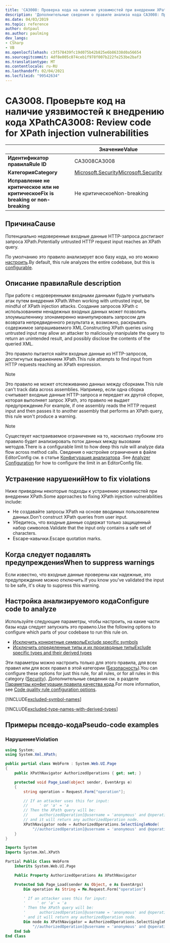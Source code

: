 ```yaml
---
title: 'CA3008: Проверка кода на наличие уязвимостей при внедрении XPath (анализ кода)'
description: 'Дополнительные сведения о правиле анализа кода CA3008: Проверка кода на наличие уязвимостей при внедрении XPath'
ms.date: 04/03/2019
ms.topic: reference
author: dotpaul
ms.author: paulming
dev_langs:
- CSharp
- VB
ms.openlocfilehash: c3f578439fc19d075b42b825e6b86338d0a56654
ms.sourcegitcommit: 4df8e005c074ceb1f978f007b222fe253be2baf3
ms.translationtype: MT
ms.contentlocale: ru-RU
ms.lasthandoff: 02/04/2021
ms.locfileid: "99542634"
---
```

# <a name="ca3008-review-code-for-xpath-injection-vulnerabilities"></a><span data-ttu-id="42682-103">CA3008. Проверьте код на наличие уязвимостей к внедрению кода XPath</span><span class="sxs-lookup"><span data-stu-id="42682-103">CA3008: Review code for XPath injection vulnerabilities</span></span>

| | <span data-ttu-id="42682-104">Значение</span><span class="sxs-lookup"><span data-stu-id="42682-104">Value</span></span> |
|-|-|
| <span data-ttu-id="42682-105">**Идентификатор правила**</span><span class="sxs-lookup"><span data-stu-id="42682-105">**Rule ID**</span></span> |<span data-ttu-id="42682-106">CA3008</span><span class="sxs-lookup"><span data-stu-id="42682-106">CA3008</span></span>|
| <span data-ttu-id="42682-107">**Категория**</span><span class="sxs-lookup"><span data-stu-id="42682-107">**Category**</span></span> |[<span data-ttu-id="42682-108">Microsoft.Security</span><span class="sxs-lookup"><span data-stu-id="42682-108">Microsoft.Security</span></span>](security-warnings.md)|
| <span data-ttu-id="42682-109">**Исправление не критическое или не критическое**</span><span class="sxs-lookup"><span data-stu-id="42682-109">**Fix is breaking or non-breaking**</span></span> |<span data-ttu-id="42682-110">Не критическое</span><span class="sxs-lookup"><span data-stu-id="42682-110">Non-breaking</span></span>|

## <a name="cause"></a><span data-ttu-id="42682-111">Причина</span><span class="sxs-lookup"><span data-stu-id="42682-111">Cause</span></span>

<span data-ttu-id="42682-112">Потенциально недоверенные входные данные HTTP-запроса достигают запроса XPath.</span><span class="sxs-lookup"><span data-stu-id="42682-112">Potentially untrusted HTTP request input reaches an XPath query.</span></span>

<span data-ttu-id="42682-113">По умолчанию это правило анализирует всю базу кода, но это можно [настроить](#configure-code-to-analyze).</span><span class="sxs-lookup"><span data-stu-id="42682-113">By default, this rule analyzes the entire codebase, but this is [configurable](#configure-code-to-analyze).</span></span>

## <a name="rule-description"></a><span data-ttu-id="42682-114">Описание правила</span><span class="sxs-lookup"><span data-stu-id="42682-114">Rule description</span></span>

<span data-ttu-id="42682-115">При работе с недоверенными входными данными будьте учитывать атак путем внедрения XPath.</span><span class="sxs-lookup"><span data-stu-id="42682-115">When working with untrusted input, be mindful of XPath injection attacks.</span></span> <span data-ttu-id="42682-116">Создание запросов XPath с использованием ненадежных входных данных может позволить злоумышленнику злонамеренно манипулировать запросом для возврата непредвиденного результата и, возможно, раскрывать содержимое запрашиваемого XML.</span><span class="sxs-lookup"><span data-stu-id="42682-116">Constructing XPath queries using untrusted input may allow an attacker to maliciously manipulate the query to return an unintended result, and possibly disclose the contents of the queried XML.</span></span>

<span data-ttu-id="42682-117">Это правило пытается найти входные данные из HTTP-запросов, достигнутых выражением XPath.</span><span class="sxs-lookup"><span data-stu-id="42682-117">This rule attempts to find input from HTTP requests reaching an XPath expression.</span></span>

> [!NOTE]
> <span data-ttu-id="42682-118">Это правило не может отслеживанию данных между сборками.</span><span class="sxs-lookup"><span data-stu-id="42682-118">This rule can't track data across assemblies.</span></span> <span data-ttu-id="42682-119">Например, если одна сборка считывает входные данные HTTP-запроса и передает их другой сборке, которая выполняет запрос XPath, это правило не выдает предупреждение.</span><span class="sxs-lookup"><span data-stu-id="42682-119">For example, if one assembly reads the HTTP request input and then passes it to another assembly that performs an XPath query, this rule won't produce a warning.</span></span>

> [!NOTE]
> <span data-ttu-id="42682-120">Существует настраиваемое ограничение на то, насколько глубоким это правило будет анализировать поток данных между вызовами методов.</span><span class="sxs-lookup"><span data-stu-id="42682-120">There is a configurable limit to how deep this rule will analyze data flow across method calls.</span></span> <span data-ttu-id="42682-121">Сведения о настройке ограничения в файле EditorConfig см. в статье [Конфигурация анализатора](https://github.com/dotnet/roslyn-analyzers/blob/master/docs/Analyzer%20Configuration.md#dataflow-analysis) .</span><span class="sxs-lookup"><span data-stu-id="42682-121">See [Analyzer Configuration](https://github.com/dotnet/roslyn-analyzers/blob/master/docs/Analyzer%20Configuration.md#dataflow-analysis) for how to configure the limit in an EditorConfig file.</span></span>

## <a name="how-to-fix-violations"></a><span data-ttu-id="42682-122">Устранение нарушений</span><span class="sxs-lookup"><span data-stu-id="42682-122">How to fix violations</span></span>

<span data-ttu-id="42682-123">Ниже приведены некоторые подходы к устранению уязвимостей при внедрении XPath.</span><span class="sxs-lookup"><span data-stu-id="42682-123">Some approaches to fixing XPath injection vulnerabilities include:</span></span>

- <span data-ttu-id="42682-124">Не создавайте запросы XPath на основе вводимых пользователем данных.</span><span class="sxs-lookup"><span data-stu-id="42682-124">Don't construct XPath queries from user input.</span></span>
- <span data-ttu-id="42682-125">Убедитесь, что входные данные содержат только защищенный набор символов.</span><span class="sxs-lookup"><span data-stu-id="42682-125">Validate that the input only contains a safe set of characters.</span></span>
- <span data-ttu-id="42682-126">Escape-кавычки.</span><span class="sxs-lookup"><span data-stu-id="42682-126">Escape quotation marks.</span></span>

## <a name="when-to-suppress-warnings"></a><span data-ttu-id="42682-127">Когда следует подавлять предупреждения</span><span class="sxs-lookup"><span data-stu-id="42682-127">When to suppress warnings</span></span>

<span data-ttu-id="42682-128">Если известно, что входные данные проверены как надежные, это предупреждение можно отключить.</span><span class="sxs-lookup"><span data-stu-id="42682-128">If you know you've validated the input to be safe, it's okay to suppress this warning.</span></span>

## <a name="configure-code-to-analyze"></a><span data-ttu-id="42682-129">Настройка анализируемого кода</span><span class="sxs-lookup"><span data-stu-id="42682-129">Configure code to analyze</span></span>

<span data-ttu-id="42682-130">Используйте следующие параметры, чтобы настроить, на какие части базы кода следует запускать это правило.</span><span class="sxs-lookup"><span data-stu-id="42682-130">Use the following options to configure which parts of your codebase to run this rule on.</span></span>

- [<span data-ttu-id="42682-131">Исключить конкретные символы</span><span class="sxs-lookup"><span data-stu-id="42682-131">Exclude specific symbols</span></span>](#exclude-specific-symbols)
- [<span data-ttu-id="42682-132">Исключить определенные типы и их производные типы</span><span class="sxs-lookup"><span data-stu-id="42682-132">Exclude specific types and their derived types</span></span>](#exclude-specific-types-and-their-derived-types)

<span data-ttu-id="42682-133">Эти параметры можно настроить только для этого правила, для всех правил или для всех правил в этой категории ([Безопасность](security-warnings.md)).</span><span class="sxs-lookup"><span data-stu-id="42682-133">You can configure these options for just this rule, for all rules, or for all rules in this category ([Security](security-warnings.md)).</span></span> <span data-ttu-id="42682-134">Дополнительные сведения см. в разделе [Параметры конфигурации правила качества кода](../code-quality-rule-options.md).</span><span class="sxs-lookup"><span data-stu-id="42682-134">For more information, see [Code quality rule configuration options](../code-quality-rule-options.md).</span></span>

[!INCLUDE[excluded-symbol-names](~/includes/code-analysis/excluded-symbol-names.md)]

[!INCLUDE[excluded-type-names-with-derived-types](~/includes/code-analysis/excluded-type-names-with-derived-types.md)]

## <a name="pseudo-code-examples"></a><span data-ttu-id="42682-135">Примеры псевдо-кода</span><span class="sxs-lookup"><span data-stu-id="42682-135">Pseudo-code examples</span></span>

### <a name="violation"></a><span data-ttu-id="42682-136">Нарушение</span><span class="sxs-lookup"><span data-stu-id="42682-136">Violation</span></span>

```csharp
using System;
using System.Xml.XPath;

public partial class WebForm : System.Web.UI.Page
{
    public XPathNavigator AuthorizedOperations { get; set; }

    protected void Page_Load(object sender, EventArgs e)
    {
        string operation = Request.Form["operation"];

        // If an attacker uses this for input:
        //     ' or 'a' = 'a
        // Then the XPath query will be:
        //     authorizedOperation[@username = 'anonymous' and @operationName = '' or 'a' = 'a']
        // and it will return any authorizedOperation node.
        XPathNavigator node = AuthorizedOperations.SelectSingleNode(
            "//authorizedOperation[@username = 'anonymous' and @operationName = '" + operation + "']");
    }
}
```

```vb
Imports System
Imports System.Xml.XPath

Partial Public Class WebForm
    Inherits System.Web.UI.Page

    Public Property AuthorizedOperations As XPathNavigator

    Protected Sub Page_Load(sender As Object, e As EventArgs)
        Dim operation As String = Me.Request.Form("operation")

        ' If an attacker uses this for input:
        '     ' or 'a' = 'a
        ' Then the XPath query will be:
        '      authorizedOperation[@username = 'anonymous' and @operationName = '' or 'a' = 'a']
        ' and it will return any authorizedOperation node.
        Dim node As XPathNavigator = AuthorizedOperations.SelectSingleNode( _
            "//authorizedOperation[@username = 'anonymous' and @operationName = '" + operation + "']")
    End Sub
End Class
```
